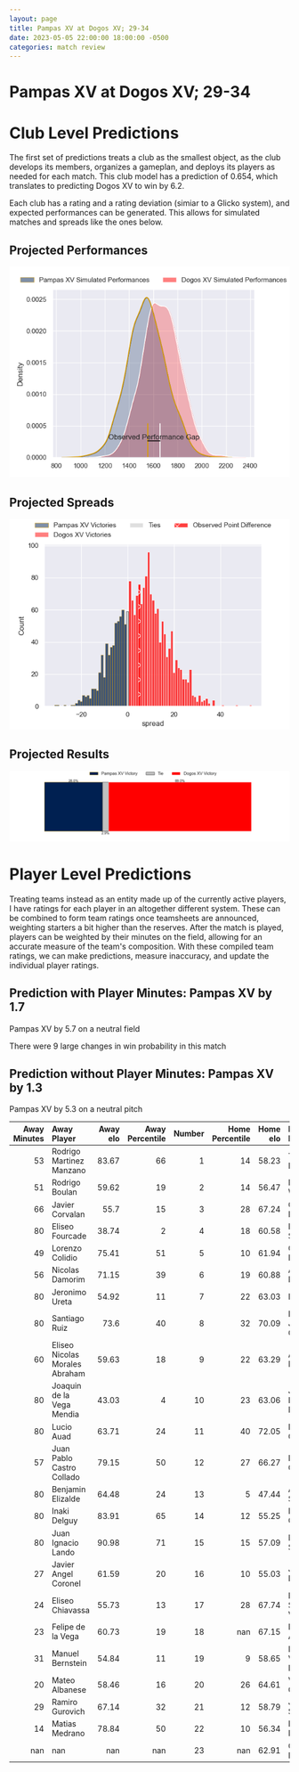 ```yaml
---  
layout: page  
title: Pampas XV at Dogos XV; 29-34  
date: 2023-05-05 22:00:00 18:00:00 -0500  
categories: match review  
---
```

# Pampas XV at Dogos XV; 29-34

# Club Level Predictions


The first set of predictions treats a club as the smallest object, as the club develops its members, organizes a gameplan, and deploys its players as needed for each match. This club model has a prediction of 0.654, which translates to predicting Dogos XV to win by 6.2.

Each club has a rating and a rating deviation (simiar to a Glicko system), and expected performances can be generated. This allows for simulated matches and spreads like the ones below.
## Projected Performances


![Projected Performances](plots/performances_2023-05-05-DogosXV-PampasXV.png)
## Projected Spreads


![Projected Spreads](plots/spreads_2023-05-05-DogosXV-PampasXV.png)
## Projected Results


![Projected Results](plots/resultbar_2023-05-05-DogosXV-PampasXV.png)
# Player Level Predictions


Treating teams instead as an entity made up of the currently active players, I have ratings for each player in an altogether different system. These can be combined to form team ratings once teamsheets are announced, weighting starters a bit higher than the reserves. After the match is played, players can be weighted by their minutes on the field, allowing for an accurate measure of the team's composition. With these compiled team ratings, we can make predictions, measure inaccuracy, and update the individual player ratings.
## Prediction with Player Minutes: Pampas XV by 1.7


Pampas XV by 5.7 on a neutral field

There were 9 large changes in win probability in this match
## Prediction without Player Minutes: Pampas XV by 1.3


Pampas XV by 5.3 on a neutral pitch



|   Away Minutes | Away Player                    |   Away elo |   Away Percentile |   Number |   Home Percentile |   Home elo | Home Player               |   Home Minutes |
|---------------:|:-------------------------------|-----------:|------------------:|---------:|------------------:|-----------:|:--------------------------|---------------:|
|             53 | Rodrigo Martinez Manzano       |      83.67 |                66 |        1 |                14 |      58.23 | Tomas Bartolini           |             71 |
|             51 | Rodrigo Boulan                 |      59.62 |                19 |        2 |                14 |      56.47 | Boris Wenger              |             69 |
|             66 | Javier Corvalan                |      55.7  |                15 |        3 |                28 |      67.24 | Octavio Filippa           |             60 |
|             80 | Eliseo Fourcade                |      38.74 |                 2 |        4 |                18 |      60.58 | Lautaro Simes             |             80 |
|             49 | Lorenzo Colidio                |      75.41 |                51 |        5 |                10 |      61.94 | Gregorio Hernandez        |             60 |
|             56 | Nicolas Damorim                |      71.15 |                39 |        6 |                19 |      60.88 | Aitor Bildosola           |             80 |
|             80 | Jeronimo Ureta                 |      54.92 |                11 |        7 |                22 |      63.03 | Efrain Elias              |             80 |
|             80 | Santiago Ruiz                  |      73.6  |                40 |        8 |                32 |      70.09 | Ignacio Jose Gandini      |             69 |
|             60 | Eliseo Nicolas Morales Abraham |      59.63 |                18 |        9 |                22 |      63.29 | Agustin Moyano            |             69 |
|             80 | Joaquin de la Vega Mendia      |      43.03 |                 4 |       10 |                23 |      63.06 | Julian Ignacio Hernandez  |             80 |
|             80 | Lucio Auad                     |      63.71 |                24 |       11 |                40 |      72.05 | Ernesto Giudice           |             52 |
|             57 | Juan Pablo Castro Collado      |      79.15 |                50 |       12 |                27 |      66.27 | Leonardo Gea Salim        |             80 |
|             80 | Benjamin Elizalde              |      64.48 |                24 |       13 |                 5 |      47.44 | Agustin Segura            |             54 |
|             80 | Inaki Delguy                   |      83.91 |                65 |       14 |                12 |      55.25 | Lautaro Cipriani          |             80 |
|             80 | Juan Ignacio Lando             |      90.98 |                71 |       15 |                15 |      57.09 | Mateo Soler               |             80 |
|             27 | Javier Angel Coronel           |      61.59 |                20 |       16 |                10 |      55.03 | Juan Baronio              |             28 |
|             24 | Eliseo Chiavassa               |      55.73 |                13 |       17 |                28 |      67.74 | Faustino Sánchez Valarolo |             26 |
|             23 | Felipe de la Vega              |      60.73 |                19 |       18 |               nan |      67.15 | Federico Albrisi          |             20 |
|             31 | Manuel Bernstein               |      54.84 |                11 |       19 |                 9 |      58.65 | Ramiro Valdes Iribarren   |             20 |
|             20 | Mateo Albanese                 |      58.46 |                16 |       20 |                26 |      64.61 | Valentin Cabral           |             11 |
|             29 | Ramiro Gurovich                |      67.14 |                32 |       21 |                12 |      58.79 | Juan Cruz Strada          |             11 |
|             14 | Matias Medrano                 |      78.84 |                50 |       22 |                10 |      56.34 | Roman Pretz               |             11 |
|            nan | nan                            |     nan    |               nan |       23 |               nan |      62.91 | Octavio Barbatti          |              9 |

